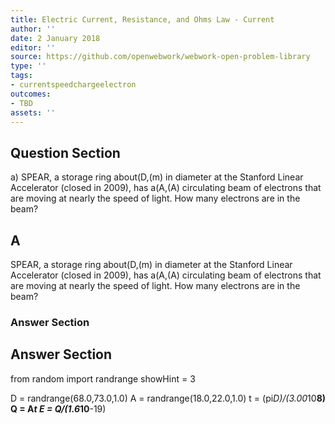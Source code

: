 ```yaml
---
title: Electric Current, Resistance, and Ohms Law - Current
author: ''
date: 2 January 2018
editor: ''
source: https://github.com/openwebwork/webwork-open-problem-library
type: ''
tags:
- currentspeedchargeelectron
outcomes:
- TBD
assets: ''
---
```


## Question Section 

a) SPEAR, a storage ring about(D,(m) in diameter at the Stanford Linear Accelerator (closed in 2009), has a(A,(A) circulating beam of electrons that are moving at nearly the speed of light. How many electrons are in the beam?

## A
SPEAR, a storage ring about(D,(m) in diameter at the Stanford Linear Accelerator (closed in 2009), has a(A,(A) circulating beam of electrons that are moving at nearly the speed of light. How many electrons are in the beam?
### Answer Section


## Answer Section

from random import randrange
showHint = 3

D = randrange(68.0,73.0,1.0)
A = randrange(18.0,22.0,1.0)
t = (pi*D)/(3.00*10**8)
Q = A*t
E = Q/(1.6*10**-19)
